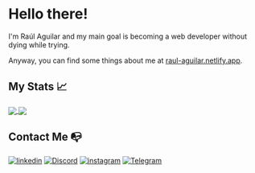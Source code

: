 # Hello there! 

I'm Raúl Aguilar and my main goal is becoming a web developer without dying while trying.

Anyway, you can find some things about me at <a href="https://raul-aguilar.netlify.app/">raul-aguilar.netlify.app</a>.


## My Stats  &#x1f4c8; 
<a href="#">
  <img align="center" src="https://github-readme-stats.vercel.app/api/top-langs/?username=raulwwq0&theme=merko&hide_border=true&layout=compact&card_width=250&hide=c&langs_count=6" />
</a>
<a href="#">
  <img align="center" src="https://github-readme-stats.vercel.app/api/?username=raulwwq0&theme=merko&hide_border=true&include_all_commits=false&count_private=true&hide=issues&show_icons=true" />
</a>

## Contact Me  :mailbox_with_no_mail: 
<a href='https://www.linkedin.com/in/raulaguilargarcia/' target="_blank"><img alt='linkedin' src='https://img.shields.io/badge/Raúl Aguilar García-100000?style=for-the-badge&logo=linkedin&logoColor=FFFFFF&labelColor=0A66C2&color=0A66C2'/></a>
<a href='https://discordapp.com/users/353964144455843842' target="_blank"><img alt='Discord' src='https://img.shields.io/badge/rau%5Fag21%237817-100000?style=for-the-badge&logo=Discord&logoColor=FFFFFF&labelColor=7289DA&color=7289DA'/></a>
<a href='https://www.instagram.com/raulwwq0/' target="_blank"><img alt='instagram' src='https://img.shields.io/badge/raulwwq0-100000?style=for-the-badge&logo=instagram&logoColor=FFFFFF&labelColor=C13584&color=C13584'/></a>
<a href='https://t.me/rau_ag21' target="_blank"><img alt='Telegram' src='https://img.shields.io/badge/@rau_ag21-100000?style=for-the-badge&logo=Telegram&logoColor=FFFFFF&labelColor=25a3e2&color=25a3e2'/></a>
